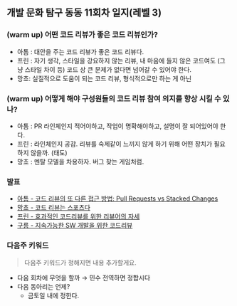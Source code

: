 ## 개발 문화 탐구 동동 11회차 일지(레벨 3)

### (warm up) 어떤 코드 리뷰가 좋은 코드 리뷰인가?

- 아톰 : 대안을 주는 코드 리뷰가 좋은 코드 리뷰다.
- 프린 : 자기 생각, 스타일을 강요하지 않는 리뷰, 내 마음에 들지 않은 코드여도 (그냥 스타일 차이 등) 코드 상 큰 문제가 없다면 넘어갈 수 있어야 한다.
- 망쵸: 실질적으로 도움이 되는 코드 리뷰, 형식적으로만 하는 게 아닌

### (warm up) 어떻게 해야 구성원들의 코드 리뷰 참여 의지를 향상 시킬 수 있나?

- 아톰 : PR 라인체인지 적어야하고, 작업이 명확해야하고, 설명이 잘 되어있어야 한다.
- 프린 : 라인체인지 공감. 리뷰를 숙제같이 느끼지 않게 하기 위해 어떤 장치가 필요하지 않을까. (태도)
- 망쵸 : 멘탈 모델을 차용하자. 버그 찾는 게임처럼.

### 발표

- [아톰 - 코드 리뷰의 또 다른 접근 방법: Pull Requests vs Stacked Changes](https://sequoia-reading-664.notion.site/Pull-Requests-vs-Stacked-Changes-7265c3234bdf412e93f0649af7125d6e?pvs=4)
- [망쵸 - 코드 리뷰는 스포츠다](https://3juhwan.tistory.com/34)
- [프린 - 효과적인 코드리뷰를 위한 리뷰어의 자세](https://given53.notion.site/29d6b3a7755b4d89bf071fceae19db34?pvs=4)
- [구름 - 지속가능한 SW 개발을 위한 코드리뷰](https://alstn113.notion.site/SW-65dd81c2711644989c1ddadaeaba8280)

### 다음주 키워드

> 다음주 키워드가 정해지면 내용 추가할게요.

- 다음 회차에 무엇을 할까 → 민수 전역하면 정합시다
- 다음 동아리는 언제?
    - 금토일 내에 정한다.
